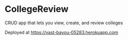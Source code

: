 # CollegeReview
CRUD app that lets you view, create, and review colleges

Deployed at https://vast-bayou-05283.herokuapp.com
